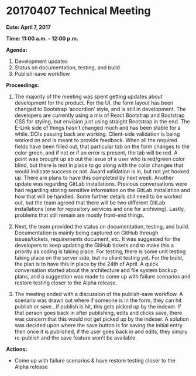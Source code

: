 # 20170407 Technical Meeting

**Date: April 7, 2017**

**Time: 11:00 a.m. – 12:00 p.m.**

**Agenda:**
1.	Development updates
2.	Status on documentation, testing, and build
3.	Publish-save workflow

**Proceedings:**

1.	The majority of the meeting was spent getting updates about development for the product. For the UI, the form layout has been changed to Bootstrap ‘accordion’ style, and is still in development. The developers are currently using a mix of React Bootstrap and Bootstrap CSS for styling, but envision just using straight Bootstrap in the end. The E-Link side of things hasn’t changed much and has been stable for a while. DOIs passing back are working. Client-side validation is being worked on and is meant to provide feedback. When all the required fields have been filled out, that particular tab on the form changes to the color green, and if not or if an error is present, the tab will be red. A point was brought up ab out the issue of a user who is red/green color blind, but there is text in place to go along with the color changes that would indicate success or not. Award validation is in, but not yet hooked up. There are plans to have this completed by next week. Another update was regarding GitLab installations. Previous conversations were had regarding storing sensitive information on the GitLab installation and how that will be handled. Some further details still need to be worked out, but the team agreed that there will be two different GitLab installations (one for repository services and one for archiving). Lastly, problems that still remain are mostly front-end things. 


2.	Next, the team provided the status on documentation, testing, and build. Documentation is mainly being captured on GitHub through issues/tickets, requirements document, etc. It was suggested for the developers to keep updating the GitHub tickets and to make this a priority as coding is taking place. For testing, there is some unit testing taking place on the server side, but no client testing yet. For the build, the plan is to have this in place by the 24th of April. A quick conversation started about the architecture and file system backup plans, and a suggestion was made to come up with failure scenarios and restore testing closer to the Alpha release. 

3.	The meeting ended with a discussion of the publish-save workflow. A scenario was drawn out where if someone is in the form, they can hit publish or save…if publish is hit, this gets picked up by the indexer. If that person goes back in after publishing, edits and clicks save, there was concern that this would not get picked up by the indexer. A solution was decided upon where the save button is for saving the initial entry then once it is published, if the user goes back in and edits, they simply re-publish and the save feature won’t be available.

**Actions:**
 - Come up with failure scenarios & have restore testing closer to the Alpha release
